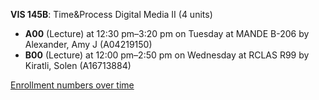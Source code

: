 **VIS 145B**: Time&Process Digital Media II (4 units)

- **A00** (Lecture) at 12:30 pm–3:20 pm on Tuesday at MANDE B-206 by Alexander, Amy J (A04219150)
- **B00** (Lecture) at 12:00 pm–2:50 pm on Wednesday at RCLAS R99 by Kiratli, Solen (A16713884)

[Enrollment numbers over time](./VIS145B.tsv)
